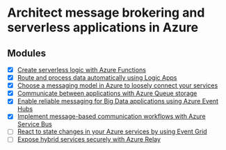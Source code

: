 # Architect message brokering and serverless applications in Azure


## Modules

- [x] [Create serverless logic with Azure Functions](https://docs.microsoft.com/en-us/learn/modules/create-serverless-logic-with-azure-functions/)
- [x] [Route and process data automatically using Logic Apps](https://docs.microsoft.com/en-us/learn/modules/route-and-process-data-logic-apps/)
- [x] [Choose a messaging model in Azure to loosely connect your services](https://docs.microsoft.com/en-us/learn/modules/choose-a-messaging-model-in-azure-to-connect-your-services/)
- [x] [Communicate between applications with Azure Queue storage](https://docs.microsoft.com/en-us/learn/modules/communicate-between-apps-with-azure-queue-storage/)
- [x] [Enable reliable messaging for Big Data applications using Azure Event Hubs](https://docs.microsoft.com/en-us/learn/modules/enable-reliable-messaging-for-big-data-apps-using-event-hubs/)
- [x] [Implement message-based communication workflows with Azure Service Bus](https://docs.microsoft.com/en-us/learn/modules/implement-message-workflows-with-service-bus/)
- [ ] [React to state changes in your Azure services by using Event Grid](https://docs.microsoft.com/en-us/learn/modules/react-to-state-changes-using-event-grid/)
- [ ] [Expose hybrid services securely with Azure Relay](https://docs.microsoft.com/en-us/learn/modules/expose-hybrid-services-with-azure-relay/)

